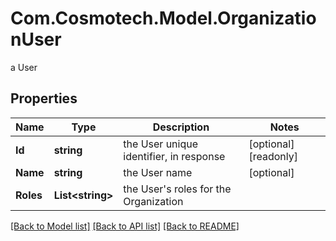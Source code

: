 # Com.Cosmotech.Model.OrganizationUser
a User

## Properties

Name | Type | Description | Notes
------------ | ------------- | ------------- | -------------
**Id** | **string** | the User unique identifier, in response | [optional] [readonly] 
**Name** | **string** | the User name | [optional] 
**Roles** | **List&lt;string&gt;** | the User&#39;s roles for the Organization | 

[[Back to Model list]](../README.md#documentation-for-models) [[Back to API list]](../README.md#documentation-for-api-endpoints) [[Back to README]](../README.md)

